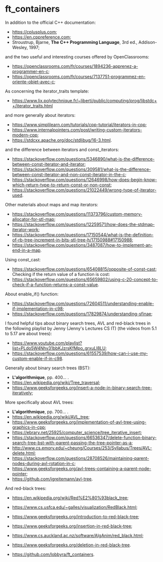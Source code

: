 # ft_containers

In addition to the official C++ documentation:
* <https://cplusplus.com>;
* <https://en.cppreference.com>;
* Stroustrup, Bjarne, __The C++ Programming Language__, 3rd ed., Addison-Wesley, 1997;

and the two useful and interesting courses offered by OpenClassrooms:
* <https://openclassrooms.com/fr/courses/1894236-apprenez-a-programmer-en-c>;
* <https://openclassrooms.com/fr/courses/7137751-programmez-en-oriente-objet-avec-c>;

As concerning the iterator_traits template:
* <https://www.lix.polytechnique.fr/~liberti/public/computing/prog/libstdc++/iterator_traits.html>

and more generally about iterators:
* <https://www.simplilearn.com/tutorials/cpp-tutorial/iterators-in-cpp>;
* <https://www.internalpointers.com/post/writing-custom-iterators-modern-cpp>;
* <https://stdcxx.apache.org/doc/stdlibug/16-3.html>.

and the difference between iterators and const_iterators:
* <https://stackoverflow.com/questions/5346890/what-is-the-difference-between-const-iterator-and-iterator>;
* <https://stackoverflow.com/questions/309581/what-is-the-difference-between-const-iterator-and-non-const-iterator-in-the-c>;
* <https://stackoverflow.com/questions/12646998/how-does-begin-know-which-return-type-to-return-const-or-non-const>;
* <https://stackoverflow.com/questions/21022449/wrong-type-of-iterator-used>.

Other materials about maps and map iterators:
* <https://stackoverflow.com/questions/11373796/custom-memory-allocator-for-stl-map>;
* <https://stackoverflow.com/questions/12259571/how-does-the-stdmap-iterator-work>;
* <https://stackoverflow.com/questions/17150544/what-is-the-definition-of-rb-tree-increment-in-bits-stl-tree-h/17150988#17150988>;
* <https://stackoverflow.com/questions/3487087/how-to-implement-an-end-in-a-map>.

Using const_cast:
* <https://stackoverflow.com/questions/65408815/opposite-of-const-cast>;
Checking if the return value of a function is cost:
* <https://stackoverflow.com/questions/65659802/using-c-20-concept-to-check-if-a-function-returns-a-const-value>.

About enable_if() function:
* <https://stackoverflow.com/questions/72604511/understanding-enable-if-implementation-in-c98>;
* <https://stackoverflow.com/questions/17829874/understanding-sfinae>;

I found helpful tips about binary search trees, AVL and red-black trees in the following playlist by Jenny (Jenny's Lectures CS IT) (the videos from 5.1 to 5.17 are about trees):
* <https://www.youtube.com/playlist?list=PLdo5W4Nhv31bbKJzrsKfMpo_grxuLl8LU>;
* <https://stackoverflow.com/questions/61557539/how-can-i-use-my-custom-enable-if-in-c98>.

Generally about binary search trees (BST):
* __L'algorithmique__, pp. 400... .
* <https://en.wikipedia.org/wiki/Tree_traversal>;
* <https://www.geeksforgeeks.org/insert-a-node-in-binary-search-tree-iteratively>;

More specifically about AVL trees:
* __L'algorithmique__, pp. 700... .
* <https://en.wikipedia.org/wiki/AVL_tree>;
* <https://www.geeksforgeeks.org/implementation-of-avl-tree-using-graphics-in-cpp>;
* <https://ebrary.net/25925/computer_science/tree_iterative_insert>;
* <https://stackoverflow.com/questions/66536347/delete-function-binary-search-tree-bst-with-parent-passing-the-tree-pointer-as-a>;
* <http://www.cs.emory.edu/~cheung/Courses/253/Syllabus/Trees/AVL-delete.html>;
* <https://stackoverflow.com/questions/28708526/maintaining-parent-nodes-during-avl-rotation-in-c>;
* <https://www.geeksforgeeks.org/avl-trees-containing-a-parent-node-pointer>;
* <https://github.com/jgreitemann/avl-tree>.

And red-black trees:
* <https://en.wikipedia.org/wiki/Red%E2%80%93black_tree>;
* <https://www.cs.usfca.edu/~galles/visualization/RedBlack.html>;
* <https://www.geeksforgeeks.org/introduction-to-red-black-tree>;
* <https://www.geeksforgeeks.org/insertion-in-red-black-tree>;
* <https://www.cs.auckland.ac.nz/software/AlgAnim/red_black.html>;
* <https://www.geeksforgeeks.org/deletion-in-red-black-tree>.

* <https://github.com/lobbyra/ft_containers>.